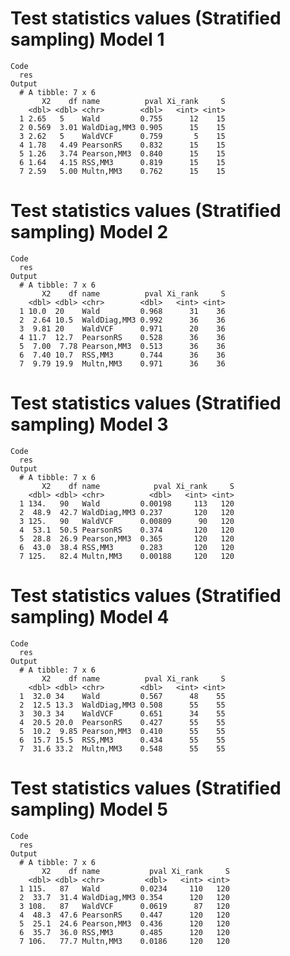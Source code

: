 # Test statistics values (Stratified sampling) Model 1

    Code
      res
    Output
      # A tibble: 7 x 6
           X2    df name          pval Xi_rank     S
        <dbl> <dbl> <chr>        <dbl>   <int> <int>
      1 2.65   5    Wald         0.755      12    15
      2 0.569  3.01 WaldDiag,MM3 0.905      15    15
      3 2.62   5    WaldVCF      0.759       5    15
      4 1.78   4.49 PearsonRS    0.832      15    15
      5 1.26   3.74 Pearson,MM3  0.840      15    15
      6 1.64   4.15 RSS,MM3      0.819      15    15
      7 2.59   5.00 Multn,MM3    0.762      15    15

# Test statistics values (Stratified sampling) Model 2

    Code
      res
    Output
      # A tibble: 7 x 6
           X2    df name          pval Xi_rank     S
        <dbl> <dbl> <chr>        <dbl>   <int> <int>
      1 10.0  20    Wald         0.968      31    36
      2  2.64 10.5  WaldDiag,MM3 0.992      36    36
      3  9.81 20    WaldVCF      0.971      20    36
      4 11.7  12.7  PearsonRS    0.528      36    36
      5  7.00  7.78 Pearson,MM3  0.513      36    36
      6  7.40 10.7  RSS,MM3      0.744      36    36
      7  9.79 19.9  Multn,MM3    0.971      36    36

# Test statistics values (Stratified sampling) Model 3

    Code
      res
    Output
      # A tibble: 7 x 6
           X2    df name            pval Xi_rank     S
        <dbl> <dbl> <chr>          <dbl>   <int> <int>
      1 134.   90   Wald         0.00198     113   120
      2  48.9  42.7 WaldDiag,MM3 0.237       120   120
      3 125.   90   WaldVCF      0.00809      90   120
      4  53.1  50.5 PearsonRS    0.374       120   120
      5  28.8  26.9 Pearson,MM3  0.365       120   120
      6  43.0  38.4 RSS,MM3      0.283       120   120
      7 125.   82.4 Multn,MM3    0.00188     120   120

# Test statistics values (Stratified sampling) Model 4

    Code
      res
    Output
      # A tibble: 7 x 6
           X2    df name          pval Xi_rank     S
        <dbl> <dbl> <chr>        <dbl>   <int> <int>
      1  32.0 34    Wald         0.567      48    55
      2  12.5 13.3  WaldDiag,MM3 0.508      55    55
      3  30.3 34    WaldVCF      0.651      34    55
      4  20.5 20.0  PearsonRS    0.427      55    55
      5  10.2  9.85 Pearson,MM3  0.410      55    55
      6  15.7 15.5  RSS,MM3      0.434      55    55
      7  31.6 33.2  Multn,MM3    0.548      55    55

# Test statistics values (Stratified sampling) Model 5

    Code
      res
    Output
      # A tibble: 7 x 6
           X2    df name           pval Xi_rank     S
        <dbl> <dbl> <chr>         <dbl>   <int> <int>
      1 115.   87   Wald         0.0234     110   120
      2  33.7  31.4 WaldDiag,MM3 0.354      120   120
      3 108.   87   WaldVCF      0.0619      87   120
      4  48.3  47.6 PearsonRS    0.447      120   120
      5  25.1  24.6 Pearson,MM3  0.436      120   120
      6  35.7  36.0 RSS,MM3      0.485      120   120
      7 106.   77.7 Multn,MM3    0.0186     120   120

